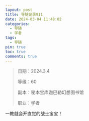 ```yaml
---
layout: post
title: 导随记录911
date: 2024-03-04 11:48:02
categories:
  - 导随
  - 学者
tags:
  - 导随
pin: true
toc: true
comments: true
---
```

> 日期：2024.3.4
>
> 等级：60
>
> 副本：秘本宝库迦巴勒幻想图书馆
>
> 职业：学者

一教就会开直觉的战士宝宝！